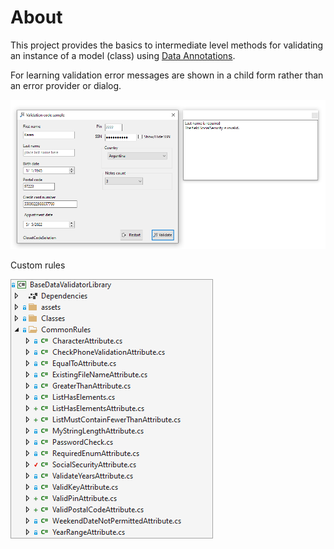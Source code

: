 ﻿# About

This project provides the basics to intermediate level methods for validating an instance of a model (class) using [Data Annotations](https://docs.microsoft.com/en-us/dotnet/api/system.componentmodel.dataannotations?view=net-6.0).

For learning validation error messages are shown in a child form rather than an error provider or dialog.

![Screen Shot](assets/ScreenShot.png)

Custom rules

![Custom](assets/custom.png)